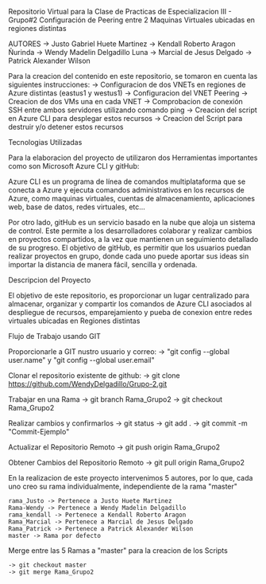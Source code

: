 Repositorio Virtual para la Clase de Practicas de Especializacion III - Grupo#2
Configuración de Peering entre 2 Maquinas Virtuales ubicadas en regiones distintas

AUTORES
    -> Justo Gabriel Huete Martinez
    -> Kendall Roberto Aragon Ñurinda
    -> Wendy Madelin Delgadillo Luna
    -> Marcial de Jesus Delgado
    -> Patrick Alexander Wilson

Para la creacion del contenido en este repositorio, se tomaron en cuenta las siguientes instrucciones:
    -> Configuracion de dos VNETs en regiones de Azure distintas (eastus1  y westus1)
    -> Configuracion del VNET Peering
    -> Creacion de dos VMs una en cada VNET
    -> Comprobacion de conexión SSH entre ambos servidores utilizando comando ping
    -> Creacion del script en Azure CLI para desplegar estos recursos
    -> Creacion del Script para destruir y/o detener estos recursos

Tecnologias Utilizadas

Para la elaboracion del proyecto de utilizaron dos Herramientas importantes como son Microsoft Azure CLI y gitHub:

Azure CLI es un programa de línea de comandos multiplataforma que se conecta a Azure y ejecuta comandos administrativos en los recursos de Azure, como maquinas virtuales, cuentas de almacenamiento, aplicaciones web, base de datos, redes virtuales, etc...

Por otro lado, gitHub es un servicio basado en la nube que aloja un sistema de control. Este permite a los desarrolladores colaborar y realizar cambios en proyectos compartidos, a la vez que mantienen un seguimiento detallado de su progreso. El objetivo de gitHub, es permitir que los usuarios puedan realizar proyectos en grupo, donde cada uno puede aportar sus ideas sin importar la distancia de manera fácil, sencilla y ordenada.

Descripcion del Proyecto

El objetivo de este repositorio, es proporcionar un lugar centralizado para almacenar, organizar y compartir los comandos de Azure CLI asociados al despliegue de recursos, emparejamiento y pueba de conexion entre redes virtuales ubicadas en Regiones distintas

Flujo de Trabajo usando GIT

Proporcionarle a GIT nustro usuario y correo:
    -> "git config --global user.name" y "git config --global user.email"

Clonar el repositorio existente de github:
    -> git clone https://github.com/WendyDelgadillo/Grupo-2.git

Trabajar en una Rama
    -> git branch Rama_Grupo2
    -> git checkout Rama_Grupo2

Realizar cambios y confirmarlos
    -> git status
    -> git add .
    -> git commit -m "Commit-Ejemplo"

Actualizar el Repositorio Remoto
    -> git push origin Rama_Grupo2

Obtener Cambios del Repositorio Remoto
    -> git pull origin Rama_Grupo2

En la realizacion de este proyecto intervenimos 5 autores, por lo que, cada uno creo su rama individualmente, independiente de la rama "master"

    rama_Justo -> Pertenece a Justo Huete Martinez
    Rama-Wendy -> Pertenece a Wendy Madelin Delgadillo
    rama_kendall -> Pertenece a Kendall Roberto Aragon
    Rama_Marcial -> Pertenece a Marcial de Jesus Delgado
    Rama_Patrick -> Pertenece a Patrick Alexander Wilson
    master -> Rama por defecto

Merge entre las 5 Ramas a "master" para la creacion de los Scripts

    -> git checkout master 
    -> git merge Rama_Grupo2